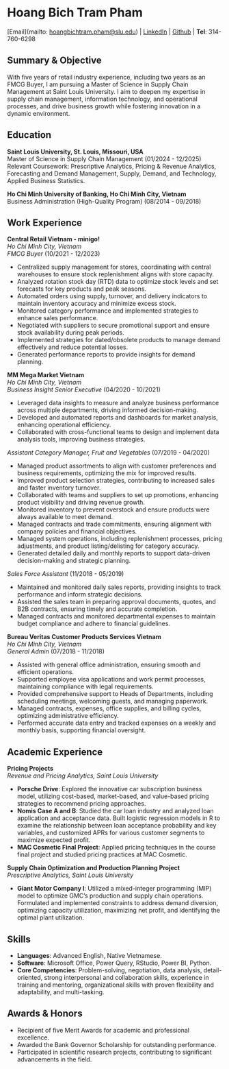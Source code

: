 # **Hoang Bich Tram Pham**

[Email](mailto: hoangbichtram.pham@slu.edu) | [LinkedIn](www.linkedin.com/in/hoang-bich-tram-pham-b786a2334) | [Github](https://trampham96.github.io/) | **Tel**: 314-760-6298 

## **Summary & Objective**
With five years of retail industry experience, including two years as an FMCG Buyer, I am pursuing a Master of Science in Supply Chain Management at Saint Louis University. I aim to deepen my expertise in supply chain management, information technology, and operational processes, and drive business growth while fostering innovation in a dynamic environment.

## **Education**
**Saint Louis University, St. Louis, Missouri, USA**  
  Master of Science in Supply Chain Management (01/2024 - 12/2025)  
  Relevant Coursework: Prescriptive Analytics, Pricing & Revenue Analytics, Forecasting and Demand Management, Supply, Demand, and Technology, Applied Business Statistics.

**Ho Chi Minh University of Banking, Ho Chi Minh City, Vietnam**  
  Business Administration (High-Quality Program) (08/2014 - 09/2018)

## **Work Experience**
**Central Retail Vietnam - minigo!**  
  *Ho Chi Minh City, Vietnam*  
  *FMCG Buyer* (10/2021 - 12/2023)
  - Centralized supply management for stores, coordinating with central warehouses to ensure stock replenishment aligns with store capacity.
  - Analyzed rotation stock day (RTD) data to optimize stock levels and set forecasts for key products and peak seasons.
  - Automated orders using supply, turnover, and delivery indicators to maintain inventory accuracy and minimize excess stock.
  - Monitored category performance and implemented strategies to enhance sales performance.
  - Negotiated with suppliers to secure promotional support and ensure stock availability during peak periods.
  - Implemented strategies for dated/obsolete products to manage demand effectively and reduce potential losses.
  - Generated performance reports to provide insights for demand planning.

**MM Mega Market Vietnam**  
  *Ho Chi Minh City, Vietnam*  
  *Business Insight Senior Executive* (04/2020 - 10/2021)
  - Leveraged data insights to measure and analyze business performance across multiple departments, driving informed decision-making.
  - Developed and automated reports and dashboards for market analysis, enhancing operational efficiency.
  - Collaborated with cross-functional teams to design and implement data analysis tools, improving business strategies.

  *Assistant Category Manager, Fruit and Vegetables* (07/2019 - 04/2020)
  - Managed product assortments to align with customer preferences and business requirements, optimizing the mix for improved results.
  - Improved product selection strategies, contributing to increased sales and faster inventory turnover.
  - Collaborated with teams and suppliers to set up promotions, enhancing product visibility and driving revenue growth.
  - Monitored inventory to prevent overstock and ensure products were always available to meet demand.
  - Managed contracts and trade commitments, ensuring alignment with company policies and financial objectives.
  - Managed system operations, including replenishment processes, pricing adjustments, and product listing/delisting for category accuracy.
  - Generated detailed daily and monthly reports to support data-driven decision-making and strategic planning.

  *Sales Force Assistant* (11/2018 - 05/2019)
  - Maintained and monitored daily sales reports, providing insights to track performance and inform strategic decisions.
  - Assisted the sales team in preparing approval documents, quotes, and B2B contracts, ensuring timely and accurate completion.
  - Managed contracts and monitored departmental expenses to maintain budget compliance and adhere to financial guidelines.

**Bureau Veritas Customer Products Services Vietnam**  
  *Ho Chi Minh City, Vietnam*  
  *General Admin* (07/2018 - 11/2018)
  - Assisted with general office administration, ensuring smooth and efficient operations.
  - Supported employee visa applications and work permit processes, maintaining compliance with legal requirements.
  - Provided comprehensive support to Heads of Departments, including scheduling meetings, welcoming guests, and managing paperwork.
  - Managed contracts, expenses, office supplies, and billing cycles, optimizing administrative efficiency.
  - Performed accurate data entry and tracked expenses on a weekly and monthly basis, supporting financial oversight.

## **Academic Experience**
**Pricing Projects**  
  *Revenue and Pricing Analytics, Saint Louis University*
  - **Porsche Drive**: Explored the innovative car subscription business model, utilizing cost-based, market-based, and value-based pricing strategies to recommend pricing approaches.
  - **Nomis Case A and B**: Studied the car loan industry and analyzed loan application and acceptance data. Built logistic regression models in R to examine the relationship between loan acceptance probability and key variables, and customized APRs for various customer segments to maximize expected profit.
  - **MAC Cosmetic Final Project**: Applied pricing techniques in the course final project and studied pricing practices at MAC Cosmetic.

**Supply Chain Optimization and Production Planning Project**  
  *Prescriptive Analytics, Saint Louis University*
  - **Giant Motor Company I**: Utilized a mixed-integer programming (MIP) model to optimize GMC’s production and supply chain operations. Formulated and implemented constraints to address demand diversion, optimizing capacity utilization, maximizing net profit, and identifying the optimal plant utilization.

## **Skills**
- **Languages**: Advanced English, Native Vietnamese.
- **Software**: Microsoft Office, Power Query, RStudio, Power BI, Python.
- **Core Competencies**: Problem-solving, negotiation, data analysis, detail-oriented, strong interpersonal and collaboration skills, experience in training and mentoring, organizational skills with proven flexibility and adaptability, and multi-tasking.

## **Awards & Honors**
- Recipient of five Merit Awards for academic and professional excellence.
- Awarded the Bank Governor Scholarship for outstanding performance.
- Participated in scientific research projects, contributing to significant advancements in the field.

